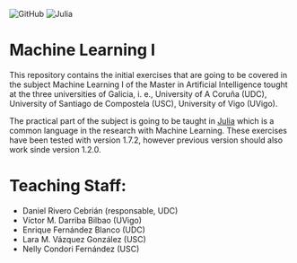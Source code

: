 
![GitHub](https://img.shields.io/github/license/ennanco/MIA_ML1?style=flat-square) ![Julia](https://img.shields.io/badge/Julia-1.7.2-blueviolet?logo=Julia)

# Machine Learning I 
This repository contains the initial exercises that are going to be covered in the subject Machine Learning I of the Master in Artificial Intelligence tought at the three universities of Galicia, i. e., University of A Coruña (UDC), University of Santiago de Compostela (USC), University of Vigo (UVigo).

The practical part of the subject is going to be taught in [Julia](https://julialang.org/) which is a common language in the research with Machine Learning. These exercises have been tested with version 1.7.2, however previous version should also work sinde version 1.2.0.


# Teaching Staff:
* Daniel Rivero Cebrián (responsable, UDC)
* Víctor M. Darriba Bilbao (UVigo)
* Enrique Fernández Blanco (UDC)
* Lara M. Vázquez González (USC)
* Nelly Condori Fernández (USC) 
